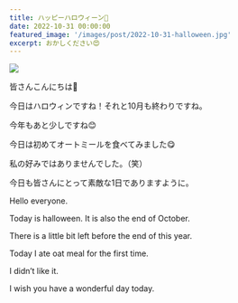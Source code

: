 ```yaml
---
title: ハッピーハロウィーン🎃
date: 2022-10-31 00:00:00
featured_image: '/images/post/2022-10-31-halloween.jpg'
excerpt: おかしください😍
---
```


![](https://yutarochan.github.io/yurumina/images/post/2022-10-31-halloween.jpg)

皆さんこんにちは🙌

今日はハロウィンですね！それと10月も終わりですね。

今年もあと少しですね😊

今日は初めてオートミールを食べてみました😋

私の好みではありませんでした。（笑）

今日も皆さんにとって素敵な1日でありますように。


Hello everyone.

Today is halloween. It is also the end of October.

There is a little bit left before the end of this year.

Today I ate oat meal for the first time.

I didn’t like it.

I wish you have a wonderful day today.
